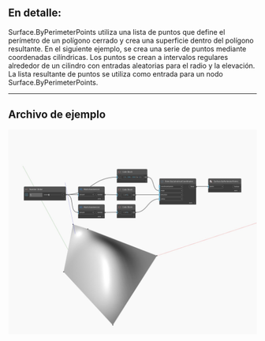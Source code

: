 ## En detalle:
Surface.ByPerimeterPoints utiliza una lista de puntos que define el perímetro de un polígono cerrado y crea una superficie dentro del polígono resultante. En el siguiente ejemplo, se crea una serie de puntos mediante coordenadas cilíndricas. Los puntos se crean a intervalos regulares alrededor de un cilindro con entradas aleatorias para el radio y la elevación. La lista resultante de puntos se utiliza como entrada para un nodo Surface.ByPerimeterPoints.
___
## Archivo de ejemplo

![ByPerimeterPoints](./Autodesk.DesignScript.Geometry.Surface.ByPerimeterPoints_img.jpg)

